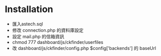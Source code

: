 # Installation

* 匯入astech.sql
* 修改 connection.php 的資料庫設定
* 設定 mail.php 的信箱資訊
* chmod 777 dashboard/js/ckfinder/userfiles
* 改 dashboard/js/ckfinder/config.php $config['backends'] 的 baseUrl
